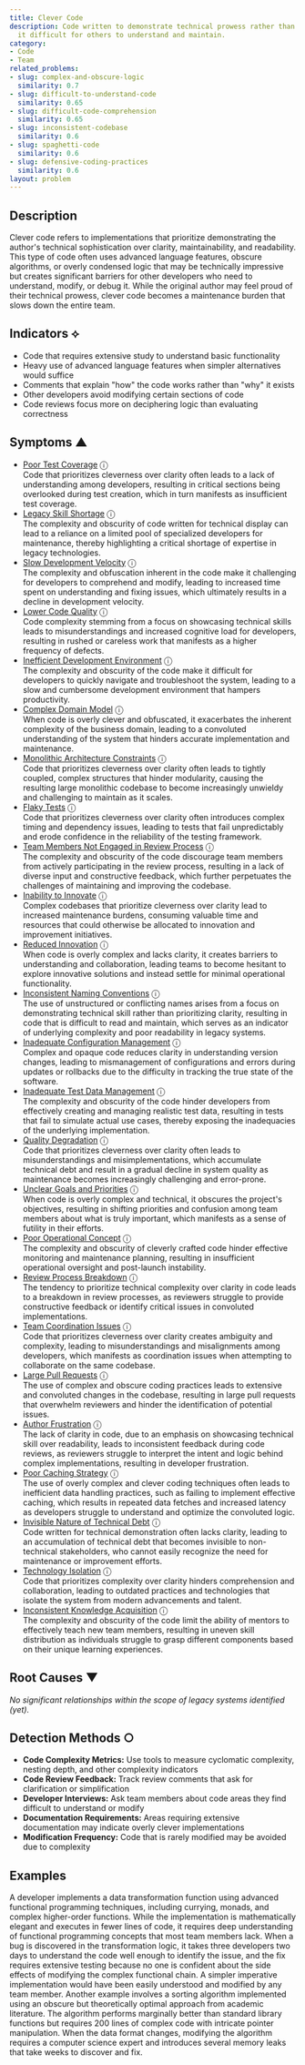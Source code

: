 ```yaml
---
title: Clever Code
description: Code written to demonstrate technical prowess rather than clarity, making
  it difficult for others to understand and maintain.
category:
- Code
- Team
related_problems:
- slug: complex-and-obscure-logic
  similarity: 0.7
- slug: difficult-to-understand-code
  similarity: 0.65
- slug: difficult-code-comprehension
  similarity: 0.65
- slug: inconsistent-codebase
  similarity: 0.6
- slug: spaghetti-code
  similarity: 0.6
- slug: defensive-coding-practices
  similarity: 0.6
layout: problem
---
```


## Description

Clever code refers to implementations that prioritize demonstrating the author's technical sophistication over clarity, maintainability, and readability. This type of code often uses advanced language features, obscure algorithms, or overly condensed logic that may be technically impressive but creates significant barriers for other developers who need to understand, modify, or debug it. While the original author may feel proud of their technical prowess, clever code becomes a maintenance burden that slows down the entire team.


## Indicators ⟡
- Code that requires extensive study to understand basic functionality
- Heavy use of advanced language features when simpler alternatives would suffice
- Comments that explain "how" the code works rather than "why" it exists
- Other developers avoid modifying certain sections of code
- Code reviews focus more on deciphering logic than evaluating correctness


## Symptoms ▲

- [Poor Test Coverage](poor-test-coverage.md) <span class="info-tooltip" title="Confidence: 0.532, Strength: 0.754">ⓘ</span>
<br/>  Code that prioritizes cleverness over clarity often leads to a lack of understanding among developers, resulting in critical sections being overlooked during test creation, which in turn manifests as insufficient test coverage.
- [Legacy Skill Shortage](legacy-skill-shortage.md) <span class="info-tooltip" title="Confidence: 0.501, Strength: 0.800">ⓘ</span>
<br/>  The complexity and obscurity of code written for technical display can lead to a reliance on a limited pool of specialized developers for maintenance, thereby highlighting a critical shortage of expertise in legacy technologies.
- [Slow Development Velocity](slow-development-velocity.md) <span class="info-tooltip" title="Confidence: 0.482, Strength: 0.827">ⓘ</span>
<br/>  The complexity and obfuscation inherent in the code make it challenging for developers to comprehend and modify, leading to increased time spent on understanding and fixing issues, which ultimately results in a decline in development velocity.
- [Lower Code Quality](lower-code-quality.md) <span class="info-tooltip" title="Confidence: 0.471, Strength: 0.799">ⓘ</span>
<br/>  Code complexity stemming from a focus on showcasing technical skills leads to misunderstandings and increased cognitive load for developers, resulting in rushed or careless work that manifests as a higher frequency of defects.
- [Inefficient Development Environment](inefficient-development-environment.md) <span class="info-tooltip" title="Confidence: 0.469, Strength: 0.772">ⓘ</span>
<br/>  The complexity and obscurity of the code make it difficult for developers to quickly navigate and troubleshoot the system, leading to a slow and cumbersome development environment that hampers productivity.
- [Complex Domain Model](complex-domain-model.md) <span class="info-tooltip" title="Confidence: 0.465, Strength: 0.698">ⓘ</span>
<br/>  When code is overly clever and obfuscated, it exacerbates the inherent complexity of the business domain, leading to a convoluted understanding of the system that hinders accurate implementation and maintenance.
- [Monolithic Architecture Constraints](monolithic-architecture-constraints.md) <span class="info-tooltip" title="Confidence: 0.446, Strength: 0.839">ⓘ</span>
<br/>  Code that prioritizes cleverness over clarity often leads to tightly coupled, complex structures that hinder modularity, causing the resulting large monolithic codebase to become increasingly unwieldy and challenging to maintain as it scales.
- [Flaky Tests](flaky-tests.md) <span class="info-tooltip" title="Confidence: 0.436, Strength: 0.753">ⓘ</span>
<br/>  Code that prioritizes cleverness over clarity often introduces complex timing and dependency issues, leading to tests that fail unpredictably and erode confidence in the reliability of the testing framework.
- [Team Members Not Engaged in Review Process](team-members-not-engaged-in-review-process.md) <span class="info-tooltip" title="Confidence: 0.403, Strength: 0.778">ⓘ</span>
<br/>  The complexity and obscurity of the code discourage team members from actively participating in the review process, resulting in a lack of diverse input and constructive feedback, which further perpetuates the challenges of maintaining and improving the codebase.
- [Inability to Innovate](inability-to-innovate.md) <span class="info-tooltip" title="Confidence: 0.394, Strength: 0.826">ⓘ</span>
<br/>  Complex codebases that prioritize cleverness over clarity lead to increased maintenance burdens, consuming valuable time and resources that could otherwise be allocated to innovation and improvement initiatives.
- [Reduced Innovation](reduced-innovation.md) <span class="info-tooltip" title="Confidence: 0.390, Strength: 0.811">ⓘ</span>
<br/>  When code is overly complex and lacks clarity, it creates barriers to understanding and collaboration, leading teams to become hesitant to explore innovative solutions and instead settle for minimal operational functionality.
- [Inconsistent Naming Conventions](inconsistent-naming-conventions.md) <span class="info-tooltip" title="Confidence: 0.386, Strength: 0.723">ⓘ</span>
<br/>  The use of unstructured or conflicting names arises from a focus on demonstrating technical skill rather than prioritizing clarity, resulting in code that is difficult to read and maintain, which serves as an indicator of underlying complexity and poor readability in legacy systems.
- [Inadequate Configuration Management](inadequate-configuration-management.md) <span class="info-tooltip" title="Confidence: 0.357, Strength: 0.802">ⓘ</span>
<br/>  Complex and opaque code reduces clarity in understanding version changes, leading to mismanagement of configurations and errors during updates or rollbacks due to the difficulty in tracking the true state of the software.
- [Inadequate Test Data Management](inadequate-test-data-management.md) <span class="info-tooltip" title="Confidence: 0.353, Strength: 0.699">ⓘ</span>
<br/>  The complexity and obscurity of the code hinder developers from effectively creating and managing realistic test data, resulting in tests that fail to simulate actual use cases, thereby exposing the inadequacies of the underlying implementation.
- [Quality Degradation](quality-degradation.md) <span class="info-tooltip" title="Confidence: 0.346, Strength: 0.819">ⓘ</span>
<br/>  Code that prioritizes cleverness over clarity often leads to misunderstandings and misimplementations, which accumulate technical debt and result in a gradual decline in system quality as maintenance becomes increasingly challenging and error-prone.
- [Unclear Goals and Priorities](unclear-goals-and-priorities.md) <span class="info-tooltip" title="Confidence: 0.334, Strength: 0.766">ⓘ</span>
<br/>  When code is overly complex and technical, it obscures the project's objectives, resulting in shifting priorities and confusion among team members about what is truly important, which manifests as a sense of futility in their efforts.
- [Poor Operational Concept](poor-operational-concept.md) <span class="info-tooltip" title="Confidence: 0.326, Strength: 0.787">ⓘ</span>
<br/>  The complexity and obscurity of cleverly crafted code hinder effective monitoring and maintenance planning, resulting in insufficient operational oversight and post-launch instability.
- [Review Process Breakdown](review-process-breakdown.md) <span class="info-tooltip" title="Confidence: 0.323, Strength: 0.780">ⓘ</span>
<br/>  The tendency to prioritize technical complexity over clarity in code leads to a breakdown in review processes, as reviewers struggle to provide constructive feedback or identify critical issues in convoluted implementations.
- [Team Coordination Issues](team-coordination-issues.md) <span class="info-tooltip" title="Confidence: 0.319, Strength: 0.769">ⓘ</span>
<br/>  Code that prioritizes cleverness over clarity creates ambiguity and complexity, leading to misunderstandings and misalignments among developers, which manifests as coordination issues when attempting to collaborate on the same codebase.
- [Large Pull Requests](large-pull-requests.md) <span class="info-tooltip" title="Confidence: 0.314, Strength: 0.591">ⓘ</span>
<br/>  The use of complex and obscure coding practices leads to extensive and convoluted changes in the codebase, resulting in large pull requests that overwhelm reviewers and hinder the identification of potential issues.
- [Author Frustration](author-frustration.md) <span class="info-tooltip" title="Confidence: 0.314, Strength: 0.759">ⓘ</span>
<br/>  The lack of clarity in code, due to an emphasis on showcasing technical skill over readability, leads to inconsistent feedback during code reviews, as reviewers struggle to interpret the intent and logic behind complex implementations, resulting in developer frustration.
- [Poor Caching Strategy](poor-caching-strategy.md) <span class="info-tooltip" title="Confidence: 0.310, Strength: 0.635">ⓘ</span>
<br/>  The use of overly complex and clever coding techniques often leads to inefficient data handling practices, such as failing to implement effective caching, which results in repeated data fetches and increased latency as developers struggle to understand and optimize the convoluted logic.
- [Invisible Nature of Technical Debt](invisible-nature-of-technical-debt.md) <span class="info-tooltip" title="Confidence: 0.310, Strength: 0.771">ⓘ</span>
<br/>  Code written for technical demonstration often lacks clarity, leading to an accumulation of technical debt that becomes invisible to non-technical stakeholders, who cannot easily recognize the need for maintenance or improvement efforts.
- [Technology Isolation](technology-isolation.md) <span class="info-tooltip" title="Confidence: 0.305, Strength: 0.766">ⓘ</span>
<br/>  Code that prioritizes complexity over clarity hinders comprehension and collaboration, leading to outdated practices and technologies that isolate the system from modern advancements and talent.
- [Inconsistent Knowledge Acquisition](inconsistent-knowledge-acquisition.md) <span class="info-tooltip" title="Confidence: 0.304, Strength: 0.741">ⓘ</span>
<br/>  The complexity and obscurity of the code limit the ability of mentors to effectively teach new team members, resulting in uneven skill distribution as individuals struggle to grasp different components based on their unique learning experiences.

## Root Causes ▼

*No significant relationships within the scope of legacy systems identified (yet).*

## Detection Methods ○
- **Code Complexity Metrics:** Use tools to measure cyclomatic complexity, nesting depth, and other complexity indicators
- **Code Review Feedback:** Track review comments that ask for clarification or simplification
- **Developer Interviews:** Ask team members about code areas they find difficult to understand or modify
- **Documentation Requirements:** Areas requiring extensive documentation may indicate overly clever implementations
- **Modification Frequency:** Code that is rarely modified may be avoided due to complexity


## Examples

A developer implements a data transformation function using advanced functional programming techniques, including currying, monads, and complex higher-order functions. While the implementation is mathematically elegant and executes in fewer lines of code, it requires deep understanding of functional programming concepts that most team members lack. When a bug is discovered in the transformation logic, it takes three developers two days to understand the code well enough to identify the issue, and the fix requires extensive testing because no one is confident about the side effects of modifying the complex functional chain. A simpler imperative implementation would have been easily understood and modified by any team member. Another example involves a sorting algorithm implemented using an obscure but theoretically optimal approach from academic literature. The algorithm performs marginally better than standard library functions but requires 200 lines of complex code with intricate pointer manipulation. When the data format changes, modifying the algorithm requires a computer science expert and introduces several memory leaks that take weeks to discover and fix.
